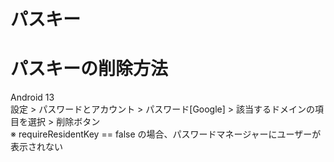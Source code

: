 パスキー
=====

# パスキーの削除方法

Android 13  
設定 > パスワードとアカウント > パスワード[Google] > 該当するドメインの項目を選択 > 削除ボタン  
※ requireResidentKey == false の場合、パスワードマネージャーにユーザーが表示されない  
